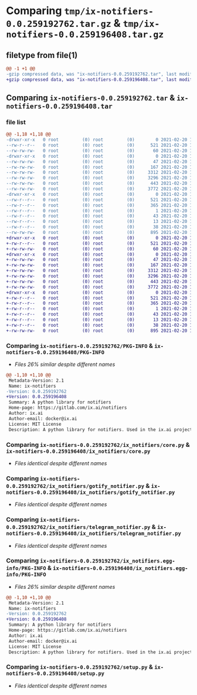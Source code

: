 # Comparing `tmp/ix-notifiers-0.0.259192762.tar.gz` & `tmp/ix-notifiers-0.0.259196408.tar.gz`

## filetype from file(1)

```diff
@@ -1 +1 @@
-gzip compressed data, was "ix-notifiers-0.0.259192762.tar", last modified: Sat Feb 20 15:20:11 2021, max compression
+gzip compressed data, was "ix-notifiers-0.0.259196408.tar", last modified: Sat Feb 20 15:38:51 2021, max compression
```

## Comparing `ix-notifiers-0.0.259192762.tar` & `ix-notifiers-0.0.259196408.tar`

### file list

```diff
@@ -1,18 +1,18 @@
-drwxr-xr-x   0 root         (0) root         (0)        0 2021-02-20 15:20:11.028230 ix-notifiers-0.0.259192762/
--rw-r--r--   0 root         (0) root         (0)      521 2021-02-20 15:20:11.028230 ix-notifiers-0.0.259192762/PKG-INFO
--rw-rw-rw-   0 root         (0) root         (0)       60 2021-02-20 11:45:52.000000 ix-notifiers-0.0.259192762/README.md
-drwxr-xr-x   0 root         (0) root         (0)        0 2021-02-20 15:20:11.028230 ix-notifiers-0.0.259192762/ix_notifiers/
--rw-rw-rw-   0 root         (0) root         (0)       47 2021-02-20 11:45:52.000000 ix-notifiers-0.0.259192762/ix_notifiers/__init__.py
--rw-rw-rw-   0 root         (0) root         (0)      167 2021-02-20 15:20:10.000000 ix-notifiers-0.0.259192762/ix_notifiers/constants.py
--rw-rw-rw-   0 root         (0) root         (0)     3312 2021-02-20 11:45:52.000000 ix-notifiers-0.0.259192762/ix_notifiers/core.py
--rw-rw-rw-   0 root         (0) root         (0)     3296 2021-02-20 11:45:52.000000 ix-notifiers-0.0.259192762/ix_notifiers/gotify_notifier.py
--rw-rw-rw-   0 root         (0) root         (0)      443 2021-02-20 11:45:52.000000 ix-notifiers-0.0.259192762/ix_notifiers/null_notifier.py
--rw-rw-rw-   0 root         (0) root         (0)     3772 2021-02-20 11:45:52.000000 ix-notifiers-0.0.259192762/ix_notifiers/telegram_notifier.py
-drwxr-xr-x   0 root         (0) root         (0)        0 2021-02-20 15:20:11.028230 ix-notifiers-0.0.259192762/ix_notifiers.egg-info/
--rw-r--r--   0 root         (0) root         (0)      521 2021-02-20 15:20:10.000000 ix-notifiers-0.0.259192762/ix_notifiers.egg-info/PKG-INFO
--rw-r--r--   0 root         (0) root         (0)      365 2021-02-20 15:20:10.000000 ix-notifiers-0.0.259192762/ix_notifiers.egg-info/SOURCES.txt
--rw-r--r--   0 root         (0) root         (0)        1 2021-02-20 15:20:10.000000 ix-notifiers-0.0.259192762/ix_notifiers.egg-info/dependency_links.txt
--rw-r--r--   0 root         (0) root         (0)       43 2021-02-20 15:20:10.000000 ix-notifiers-0.0.259192762/ix_notifiers.egg-info/requires.txt
--rw-r--r--   0 root         (0) root         (0)       13 2021-02-20 15:20:10.000000 ix-notifiers-0.0.259192762/ix_notifiers.egg-info/top_level.txt
--rw-r--r--   0 root         (0) root         (0)       38 2021-02-20 15:20:11.028230 ix-notifiers-0.0.259192762/setup.cfg
--rw-rw-rw-   0 root         (0) root         (0)      895 2021-02-20 11:45:52.000000 ix-notifiers-0.0.259192762/setup.py
+drwxr-xr-x   0 root         (0) root         (0)        0 2021-02-20 15:38:51.892476 ix-notifiers-0.0.259196408/
+-rw-r--r--   0 root         (0) root         (0)      521 2021-02-20 15:38:51.892476 ix-notifiers-0.0.259196408/PKG-INFO
+-rw-rw-rw-   0 root         (0) root         (0)       60 2021-02-20 11:46:46.000000 ix-notifiers-0.0.259196408/README.md
+drwxr-xr-x   0 root         (0) root         (0)        0 2021-02-20 15:38:51.892476 ix-notifiers-0.0.259196408/ix_notifiers/
+-rw-rw-rw-   0 root         (0) root         (0)       47 2021-02-20 11:46:46.000000 ix-notifiers-0.0.259196408/ix_notifiers/__init__.py
+-rw-rw-rw-   0 root         (0) root         (0)      167 2021-02-20 15:38:51.000000 ix-notifiers-0.0.259196408/ix_notifiers/constants.py
+-rw-rw-rw-   0 root         (0) root         (0)     3312 2021-02-20 11:46:46.000000 ix-notifiers-0.0.259196408/ix_notifiers/core.py
+-rw-rw-rw-   0 root         (0) root         (0)     3296 2021-02-20 11:46:46.000000 ix-notifiers-0.0.259196408/ix_notifiers/gotify_notifier.py
+-rw-rw-rw-   0 root         (0) root         (0)      443 2021-02-20 11:46:46.000000 ix-notifiers-0.0.259196408/ix_notifiers/null_notifier.py
+-rw-rw-rw-   0 root         (0) root         (0)     3772 2021-02-20 11:46:46.000000 ix-notifiers-0.0.259196408/ix_notifiers/telegram_notifier.py
+drwxr-xr-x   0 root         (0) root         (0)        0 2021-02-20 15:38:51.892476 ix-notifiers-0.0.259196408/ix_notifiers.egg-info/
+-rw-r--r--   0 root         (0) root         (0)      521 2021-02-20 15:38:51.000000 ix-notifiers-0.0.259196408/ix_notifiers.egg-info/PKG-INFO
+-rw-r--r--   0 root         (0) root         (0)      365 2021-02-20 15:38:51.000000 ix-notifiers-0.0.259196408/ix_notifiers.egg-info/SOURCES.txt
+-rw-r--r--   0 root         (0) root         (0)        1 2021-02-20 15:38:51.000000 ix-notifiers-0.0.259196408/ix_notifiers.egg-info/dependency_links.txt
+-rw-r--r--   0 root         (0) root         (0)       43 2021-02-20 15:38:51.000000 ix-notifiers-0.0.259196408/ix_notifiers.egg-info/requires.txt
+-rw-r--r--   0 root         (0) root         (0)       13 2021-02-20 15:38:51.000000 ix-notifiers-0.0.259196408/ix_notifiers.egg-info/top_level.txt
+-rw-r--r--   0 root         (0) root         (0)       38 2021-02-20 15:38:51.892476 ix-notifiers-0.0.259196408/setup.cfg
+-rw-rw-rw-   0 root         (0) root         (0)      895 2021-02-20 11:46:46.000000 ix-notifiers-0.0.259196408/setup.py
```

### Comparing `ix-notifiers-0.0.259192762/PKG-INFO` & `ix-notifiers-0.0.259196408/PKG-INFO`

 * *Files 26% similar despite different names*

```diff
@@ -1,10 +1,10 @@
 Metadata-Version: 2.1
 Name: ix-notifiers
-Version: 0.0.259192762
+Version: 0.0.259196408
 Summary: A python library for notifiers
 Home-page: https://gitlab.com/ix.ai/notifiers
 Author: ix.ai
 Author-email: docker@ix.ai
 License: MIT License
 Description: A python library for notifiers. Used in the ix.ai projects.
```

### Comparing `ix-notifiers-0.0.259192762/ix_notifiers/core.py` & `ix-notifiers-0.0.259196408/ix_notifiers/core.py`

 * *Files identical despite different names*

### Comparing `ix-notifiers-0.0.259192762/ix_notifiers/gotify_notifier.py` & `ix-notifiers-0.0.259196408/ix_notifiers/gotify_notifier.py`

 * *Files identical despite different names*

### Comparing `ix-notifiers-0.0.259192762/ix_notifiers/telegram_notifier.py` & `ix-notifiers-0.0.259196408/ix_notifiers/telegram_notifier.py`

 * *Files identical despite different names*

### Comparing `ix-notifiers-0.0.259192762/ix_notifiers.egg-info/PKG-INFO` & `ix-notifiers-0.0.259196408/ix_notifiers.egg-info/PKG-INFO`

 * *Files 26% similar despite different names*

```diff
@@ -1,10 +1,10 @@
 Metadata-Version: 2.1
 Name: ix-notifiers
-Version: 0.0.259192762
+Version: 0.0.259196408
 Summary: A python library for notifiers
 Home-page: https://gitlab.com/ix.ai/notifiers
 Author: ix.ai
 Author-email: docker@ix.ai
 License: MIT License
 Description: A python library for notifiers. Used in the ix.ai projects.
```

### Comparing `ix-notifiers-0.0.259192762/setup.py` & `ix-notifiers-0.0.259196408/setup.py`

 * *Files identical despite different names*

